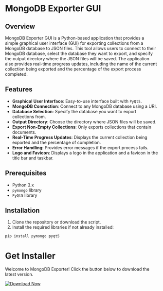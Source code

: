 # MongoDB Exporter GUI

## Overview

MongoDB Exporter GUI is a Python-based application that provides a simple graphical user interface (GUI) for exporting collections from a MongoDB database to JSON files. This tool allows users to connect to their MongoDB database, select the database they want to export, and specify the output directory where the JSON files will be saved. The application also provides real-time progress updates, including the name of the current collection being exported and the percentage of the export process completed.

## Features

- **Graphical User Interface**: Easy-to-use interface built with `PyQt5`.
- **MongoDB Connection**: Connect to any MongoDB database using a URI.
- **Database Selection**: Specify the database you want to export collections from.
- **Output Directory**: Choose the directory where JSON files will be saved.
- **Export Non-Empty Collections**: Only exports collections that contain documents.
- **Real-Time Progress Updates**: Displays the current collection being exported and the percentage of completion.
- **Error Handling**: Provides error messages if the export process fails.
- **Logo and Favicon**: Displays a logo in the application and a favicon in the title bar and taskbar.

## Prerequisites

- Python 3.x
- `pymongo` library
- `PyQt5` library

## Installation

1. Clone the repository or download the script.
2. Install the required libraries if not already installed:

```sh
pip install pymongo pyqt5
```

# Get Installer

Welcome to MongoDB Exporter! Click the button below to download the latest version.

<a href="https://example.com/myfile.zip" download>
    <img src="https://img.shields.io/badge/Download-Now-brightgreen" alt="Download Now">
</a>
